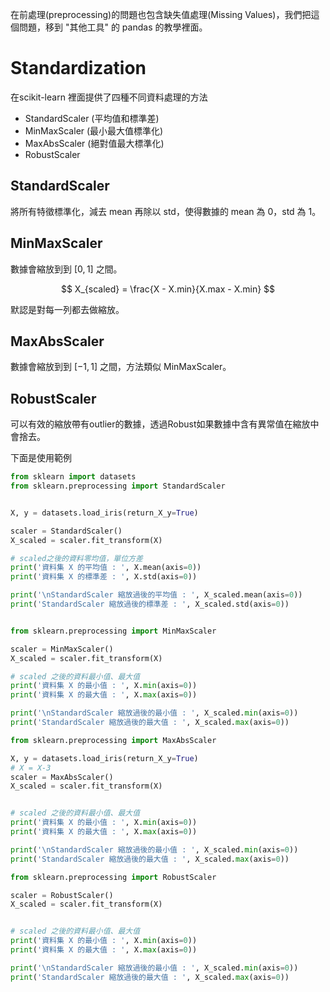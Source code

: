 

在前處理(preprocessing)的問題也包含缺失值處理(Missing Values)，我們把這個問題，移到 "其他工具" 的 pandas 的教學裡面。




# Standardization
在scikit-learn 裡面提供了四種不同資料處理的方法

* StandardScaler (平均值和標準差)
* MinMaxScaler (最小最大值標準化)
* MaxAbsScaler (絕對值最大標準化)
* RobustScaler

## StandardScaler
將所有特徵標準化，減去 mean 再除以 std，使得數據的 mean 為 $0$，std 為 $1$。

## MinMaxScaler
數據會縮放到到 $[0,1]$ 之間。

$$
X_{scaled} = \frac{X - X.min}{X.max - X.min}
$$

默認是對每一列都去做縮放。

## MaxAbsScaler
數據會縮放到到 $[-1,1]$ 之間，方法類似 MinMaxScaler。


## RobustScaler
可以有效的縮放帶有outlier的數據，透過Robust如果數據中含有異常值在縮放中會捨去。



下面是使用範例




```python 
from sklearn import datasets
from sklearn.preprocessing import StandardScaler


X, y = datasets.load_iris(return_X_y=True)

scaler = StandardScaler()
X_scaled = scaler.fit_transform(X)

# scaled之後的資料零均值，單位方差  
print('資料集 X 的平均值 : ', X.mean(axis=0))
print('資料集 X 的標準差 : ', X.std(axis=0))

print('\nStandardScaler 縮放過後的平均值 : ', X_scaled.mean(axis=0))
print('StandardScaler 縮放過後的標準差 : ', X_scaled.std(axis=0))



```


```python 
from sklearn.preprocessing import MinMaxScaler

scaler = MinMaxScaler()
X_scaled = scaler.fit_transform(X)

# scaled 之後的資料最小值、最大值  
print('資料集 X 的最小值 : ', X.min(axis=0))
print('資料集 X 的最大值 : ', X.max(axis=0))

print('\nStandardScaler 縮放過後的最小值 : ', X_scaled.min(axis=0))
print('StandardScaler 縮放過後的最大值 : ', X_scaled.max(axis=0))


```


```python 
from sklearn.preprocessing import MaxAbsScaler

X, y = datasets.load_iris(return_X_y=True)
# X = X-3
scaler = MaxAbsScaler()
X_scaled = scaler.fit_transform(X)


# scaled 之後的資料最小值、最大值  
print('資料集 X 的最小值 : ', X.min(axis=0))
print('資料集 X 的最大值 : ', X.max(axis=0))

print('\nStandardScaler 縮放過後的最小值 : ', X_scaled.min(axis=0))
print('StandardScaler 縮放過後的最大值 : ', X_scaled.max(axis=0))


```


```python 
from sklearn.preprocessing import RobustScaler

scaler = RobustScaler()
X_scaled = scaler.fit_transform(X)


# scaled 之後的資料最小值、最大值  
print('資料集 X 的最小值 : ', X.min(axis=0))
print('資料集 X 的最大值 : ', X.max(axis=0))

print('\nStandardScaler 縮放過後的最小值 : ', X_scaled.min(axis=0))
print('StandardScaler 縮放過後的最大值 : ', X_scaled.max(axis=0))


```
